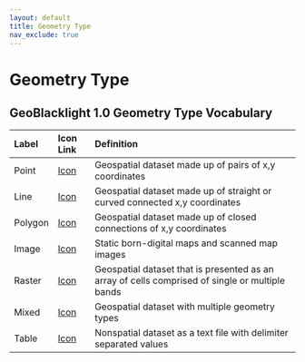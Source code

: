 ```yaml
---
layout: default
title: Geometry Type
nav_exclude: true
---
```


# Geometry Type

## GeoBlacklight 1.0 Geometry Type Vocabulary

| Label | Icon Link | Definition|
|:----------------------------|:-------------|:---------------------------------------------------------|
|Point|[Icon](https://github.com/geoblacklight/geoblacklight-icons/blob/master/graphics/point.svg)|Geospatial dataset made up of pairs of x,y coordinates|
|Line|[Icon](https://github.com/geoblacklight/geoblacklight-icons/blob/master/graphics/line.svg)|Geospatial dataset made up of straight or curved connected x,y coordinates|
|Polygon|[Icon](https://github.com/geoblacklight/geoblacklight-icons/blob/master/graphics/polygon.svg)|Geospatial dataset made up of closed connections of x,y coordinates|
|Image|[Icon](https://github.com/geoblacklight/geoblacklight-icons/blob/master/graphics/image.svg)|Static born-digital maps and scanned map images|
|Raster|[Icon](https://github.com/geoblacklight/geoblacklight-icons/blob/master/graphics/raster.svg)|Geospatial dataset that is presented as an array of cells comprised of single or multiple bands|
|Mixed|[Icon](https://github.com/geoblacklight/geoblacklight-icons/blob/master/graphics/mixed.svg)|Geospatial dataset with multiple geometry types|
|Table|[Icon](https://github.com/geoblacklight/geoblacklight-icons/blob/master/graphics/table.svg)|Nonspatial dataset as a text file with delimiter separated values|